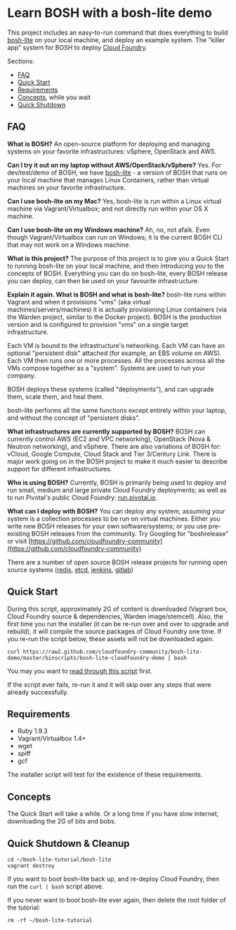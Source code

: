 # Learn BOSH with a bosh-lite demo

This project includes an easy-to-run command that does everything to build [bosh-lite](https://github.com/cloudfoundry/bosh-lite) on your local machine, and deploy an example system. The "killer app" system for BOSH to deploy [Cloud Foundry](http://www.cloudfoundry.com/).

Sections:

  * [FAQ](#faq)
* [Quick Start](#quick-start)
* [Requirements](#requirements)
* [Concepts](#concepts), while you wait
* [Quick Shutdown](#quick-shutdown)

## FAQ

**What is BOSH?** An open-source platform for deploying and managing systems on your favorite infrastructures: vSphere, OpenStack and AWS.

**Can I try it out on my laptop without AWS/OpenStack/vSphere?** Yes. For dev/test/demo of BOSH, we have [bosh-lite](https://github.com/cloudfoundry/bosh-lite) - a version of BOSH that runs on your local machine that manages Linux Containers, rather than virtual machines on your favorite infrastructure.

**Can I use bosh-lite on my Mac?** Yes, bosh-lite is run within a Linux virtual machine via Vagrant/Virtualbox; and not directly run within your OS X machine.

**Can I use bosh-lite on my Windows machine?** Ah, no, not afaik. Even though Vagrant/Virtualbox can run on Windows; it is the current BOSH CLI that may not work on a Windows machine.

**What is this project?** The purpose of this project is to give you a Quick Start to running bosh-lite on your local machine, and then introducing you to the concepts of BOSH. Everything you can do on bosh-lite, every BOSH release you can deploy, can then be used on your favourite infrastructure.

**Explain it again. What is BOSH and what is bosh-lite?** bosh-lite runs within Vagrant and when it provisions "vms" (aka virtual machines/servers/machines) it is actually provisioning Linux containers (via the Warden project, similar to the Docker project). BOSH is the production version and is configured to provision "vms" on a single target infrastructure.

Each VM is bound to the infrastructure's networking. Each VM can have an optional "persistent disk" attached (for example, an EBS volume on AWS). Each VM then runs one or more processes. All the processes across all the VMs compose together as a "system". Systems are used to run your company.

BOSH deploys these systems (called "deployments"), and can upgrade them, scale them, and heal them.

bosh-lite performs all the same functions except entirely within your laptop, and without the concept of "persistent disks".

**What infrastructures are currently supported by BOSH?** BOSH can currently control AWS (EC2 and VPC networking), OpenStack (Nova & Neutron networking), and vSphere. There are also variations of BOSH for: vCloud, Google Compute, Cloud Stack and Tier 3/Century Link. There is major work going on in the BOSH project to make it much easier to describe support for different infrastructures.

**Who is using BOSH?** Currently, BOSH is primarily being used to deploy and run small, medium and large private Cloud Foundry deployments; as well as to run Pivotal's public Cloud Foundry: [run.pivotal.io](https://run.pivotal.io).

**What can I deploy with BOSH?** You can deploy any system, assuming your system is a collection processes to be run on virtual machines. Either you write new BOSH releases for your own software/systems; or you use pre-existing BOSH releases from the community. Try Googling for "boshrelease" or visit [https://github.com/cloudfoundry-community](https://github.com/cloudfoundry-community)

There are a number of open source BOSH release projects for running open source systems ([redis](https://github.com/cloudfoundry-community/redis-boshrelease), [etcd](https://github.com/cloudfoundry-community/etcd-boshrelease), [jenkins](https://github.com/cloudfoundry-community/jenkins-boshrelease), [gitlab](https://github.com/drnic/gitlab-boshrelease))

## Quick Start

During this script, approximately 2G of content is downloaded (Vagrant box, Cloud Foundry source & dependencies, Warden image/stemcell). Also, the first time you run the installer (it can be re-run over and over to upgrade and rebuild), it will compile the source packages of Cloud Foundry one time. If you re-run the script below, these assets will not be downloaded again.

```
curl https://raw2.github.com/cloudfoundry-community/bosh-lite-demo/master/binscripts/bosh-lite-cloudfoundry-demo | bash
```

You may you want to [read through this script](https://github.com/cloudfoundry-community/bosh-lite-demo/blob/master/binscripts/bosh-lite-cloudfoundry-demo) first.

If the script ever fails, re-run it and it will skip over any steps that were already successfully.

## Requirements

* Ruby 1.9.3
* Vagrant/Virtualbox 1.4+
* wget
* spiff
* gcf

The installer script will test for the existence of these requirements.

## Concepts

The Quick Start will take a while. Or a long time if you have slow internet, downloading the 2G of bits and bobs.


## Quick Shutdown & Cleanup

```
cd ~/bosh-lite-tutorial/bosh-lite
vagrant destroy
```

If you want to boot bosh-lite back up, and re-deploy Cloud Foundry, then run the `curl | bash` script above.

If you never want to boot bosh-lite ever again, then delete the root folder of the tutorial:

```
rm -rf ~/bosh-lite-tutorial
```
